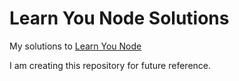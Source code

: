 # Learn You Node Solutions
My solutions to [Learn You Node](https://github.com/workshopper/learnyounode)

I am creating this repository for future reference.
